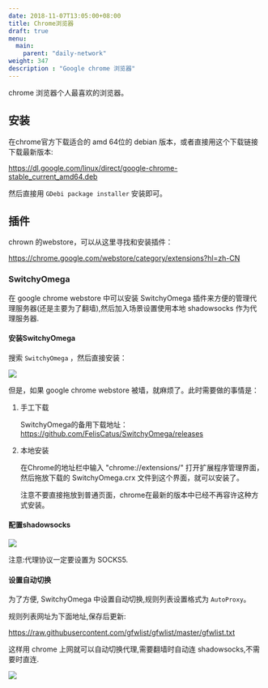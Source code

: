 ```yaml
---
date: 2018-11-07T13:05:00+08:00
title: Chrome浏览器
draft: true
menu:
  main:
    parent: "daily-network"
weight: 347
description : "Google chrome 浏览器"
---
```


chrome 浏览器个人最喜欢的浏览器。

## 安装

在chrome官方下载适合的 amd 64位的 debian 版本，或者直接用这个下载链接下载最新版本:

https://dl.google.com/linux/direct/google-chrome-stable_current_amd64.deb

然后直接用 `GDebi package installer` 安装即可。

## 插件

chrown 的webstore，可以从这里寻找和安装插件：

https://chrome.google.com/webstore/category/extensions?hl=zh-CN

### SwitchyOmega

在 google chrome webstore 中可以安装 SwitchyOmega 插件来方便的管理代理服务器(还是主要为了翻墙),然后加入场景设置使用本地 shadowsocks 作为代理服务器.

#### 安装SwitchyOmega

搜索 `SwitchyOmega` ，然后直接安装：

![](images/switchy_search.jpg)

但是，如果 google chrome webstore 被墙，就麻烦了。此时需要做的事情是：

1. 手工下载

	SwitchyOmega的备用下载地址： https://github.com/FelisCatus/SwitchyOmega/releases

2. 本地安装

	在Chrome的地址栏中输入 "chrome://extensions/" 打开扩展程序管理界面，然后拖放下载的 SwitchyOmega.crx 文件到这个界面，就可以安装了。

    注意不要直接拖放到普通页面，chrome在最新的版本中已经不再容许这种方式安装。

#### 配置shadowsocks

![](images/switchy_shadowsocks.jpg)

注意:代理协议一定要设置为 SOCKS5.

#### 设置自动切换

为了方便, SwitchyOmega 中设置自动切换,规则列表设置格式为 `AutoProxy`。

规则列表网址为下面地址,保存后更新:

https://raw.githubusercontent.com/gfwlist/gfwlist/master/gfwlist.txt

这样用 chrome 上网就可以自动切换代理,需要翻墙时自动连 shadowsocks,不需要时直连.

![](images/switchy_auto_switch.jpg)